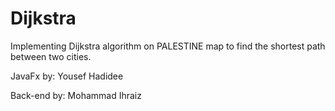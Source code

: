 # Dijkstra
Implementing Dijkstra algorithm on PALESTINE map to find the shortest path between two cities.

JavaFx by: Yousef Hadidee

Back-end by: Mohammad Ihraiz
